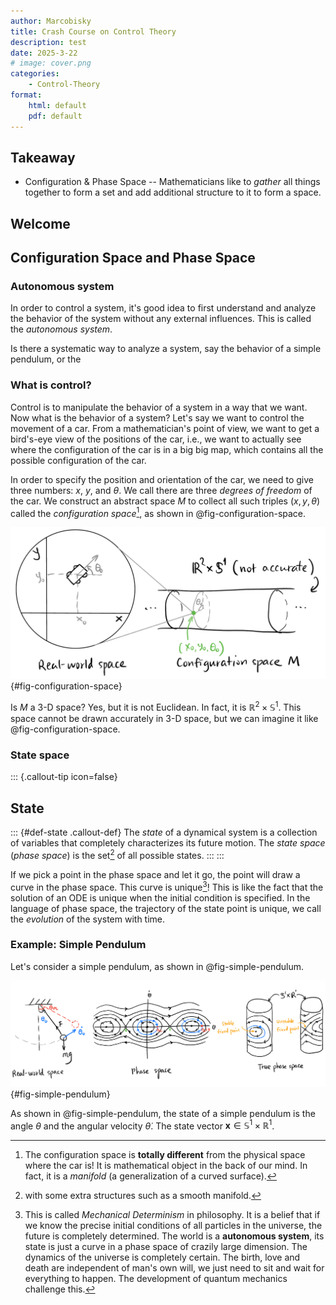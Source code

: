 ```yaml
---
author: Marcobisky
title: Crash Course on Control Theory
description: test
date: 2025-3-22
# image: cover.png
categories:
    - Control-Theory
format: 
    html: default
    pdf: default
---
```


## Takeaway

- Configuration & Phase Space -- Mathematicians like to *gather* all things together to form a set and add additional structure to it to form a space.

## Welcome

## Configuration Space and Phase Space

### Autonomous system

In order to control a system, it's good idea to first understand and analyze the behavior of the system without any external influences. This is called the *autonomous system*.

Is there a systematic way to analyze a system, say the behavior of a simple pendulum, or the 

### What is control?

Control is to manipulate the behavior of a system in a way that we want. Now what is the behavior of a system? Let's say we want to control the movement of a car. From a mathematician's point of view, we want to get a bird's-eye view of the positions of the car, i.e., we want to actually see where the configuration of the car is in a big big map, which contains all the possible configuration of the car.

In order to specify the position and orientation of the car, we need to give three numbers: $x$, $y$, and $\theta$. We call there are three *degrees of freedom* of the car. We construct an abstract space $M$ to collect all such triples $(x, y, \theta)$ called the *configuration space*[^configuration], as shown in @fig-configuration-space.

[^configuration]: The configuration space is **totally different** from the physical space where the car is! It is mathematical object in the back of our mind. In fact, it is a *manifold* (a generalization of a curved surface).

![Every point on the configuration space $M$ represent a possible position and orientation of the car.](configuration-space.png){#fig-configuration-space}

Is $M$ a 3-D space? Yes, but it is not Euclidean. In fact, it is $\mathbb{R}^2 \times \mathbb{S}^1$. This space cannot be drawn accurately in 3-D space, but we can imagine it like @fig-configuration-space.

### State space

<!-- ----------------------------------------- -->
::: {.callout-tip icon=false}
## State
::: {#def-state .callout-def}
The *state* of a dynamical system is a collection of variables that completely characterizes its future motion. The *state space* (*phase space*) is the set[^state-space] of all possible states.
:::
:::
<!-- ----------------------------------------- -->

[^state-space]: with some extra structures such as a smooth manifold.

If we pick a point in the phase space and let it go, the point will draw a curve in the phase space. This curve is unique[^Mechanical]! This is like the fact that the solution of an ODE is unique when the initial condition is specified. In the language of phase space, the trajectory of the state point is unique, we call the *evolution* of the system with time.

[^Mechanical]: This is called *Mechanical Determinism* in philosophy. It is a belief that if we know the precise initial conditions of all particles in the universe, the future is completely determined. The world is a **autonomous system**, its state is just a curve in a phase space of crazily large dimension. The dynamics of the universe is completely certain. The birth, love and death are independent of man's own will, we just need to sit and wait for everything to happen. The development of quantum mechanics challenge this.

[^predictable]: Certain $\neq$ Predictable. e.g., a chaos system is certain but unpredictable.

### Example: Simple Pendulum

Let's consider a simple pendulum, as shown in @fig-simple-pendulum. 

![The evolution of a simple pendulum](simple-pendulum.png){#fig-simple-pendulum}


As shown in @fig-simple-pendulum, the state of a simple pendulum is the angle $\theta$ and the angular velocity $\dot{\theta}$. The state vector $\mathbf{x} \in \mathbb{S}^1 \times \mathbb{R}^1$. 

